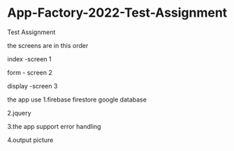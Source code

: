 # App-Factory-2022-Test-Assignment
Test Assignment

the screens are in this order

index -screen 1

form - screen 2

display -screen 3

the app use
1.firebase firestore google database

2.jquery

3.the app support error handling

4.output picture 
